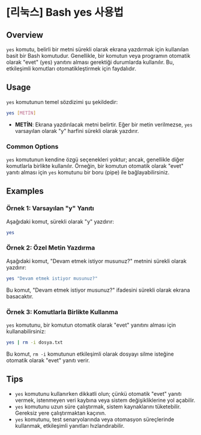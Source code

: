 # [리눅스] Bash yes 사용법

## Overview
`yes` komutu, belirli bir metni sürekli olarak ekrana yazdırmak için kullanılan basit bir Bash komutudur. Genellikle, bir komutun veya programın otomatik olarak "evet" (yes) yanıtını alması gerektiği durumlarda kullanılır. Bu, etkileşimli komutları otomatikleştirmek için faydalıdır.

## Usage
`yes` komutunun temel sözdizimi şu şekildedir:

```bash
yes [METİN]
```

- **METİN**: Ekrana yazdırılacak metni belirtir. Eğer bir metin verilmezse, `yes` varsayılan olarak "y" harfini sürekli olarak yazdırır.

### Common Options
`yes` komutunun kendine özgü seçenekleri yoktur; ancak, genellikle diğer komutlarla birlikte kullanılır. Örneğin, bir komutun otomatik olarak "evet" yanıtı alması için `yes` komutunu bir boru (pipe) ile bağlayabilirsiniz.

## Examples
### Örnek 1: Varsayılan "y" Yanıtı
Aşağıdaki komut, sürekli olarak "y" yazdırır:

```bash
yes
```

### Örnek 2: Özel Metin Yazdırma
Aşağıdaki komut, "Devam etmek istiyor musunuz?" metnini sürekli olarak yazdırır:

```bash
yes "Devam etmek istiyor musunuz?"
```

Bu komut, "Devam etmek istiyor musunuz?" ifadesini sürekli olarak ekrana basacaktır.

### Örnek 3: Komutlarla Birlikte Kullanma
`yes` komutunu, bir komutun otomatik olarak "evet" yanıtını alması için kullanabilirsiniz:

```bash
yes | rm -i dosya.txt
```

Bu komut, `rm -i` komutunun etkileşimli olarak dosyayı silme isteğine otomatik olarak "evet" yanıtı verir.

## Tips
- `yes` komutunu kullanırken dikkatli olun; çünkü otomatik "evet" yanıtı vermek, istenmeyen veri kaybına veya sistem değişikliklerine yol açabilir.
- `yes` komutunu uzun süre çalıştırmak, sistem kaynaklarını tüketebilir. Gereksiz yere çalıştırmaktan kaçının.
- `yes` komutunu, test senaryolarında veya otomasyon süreçlerinde kullanmak, etkileşimli yanıtları hızlandırabilir.